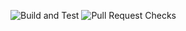 ![Build and Test](https://github.com/DaneshjouLab/AutoGKB/actions/workflows/build-and-test.yml/badge.svg)
![Pull Request Checks](https://github.com/DaneshjouLab/AutoGKB/actions/workflows/pull_request.yml/badge.svg)
